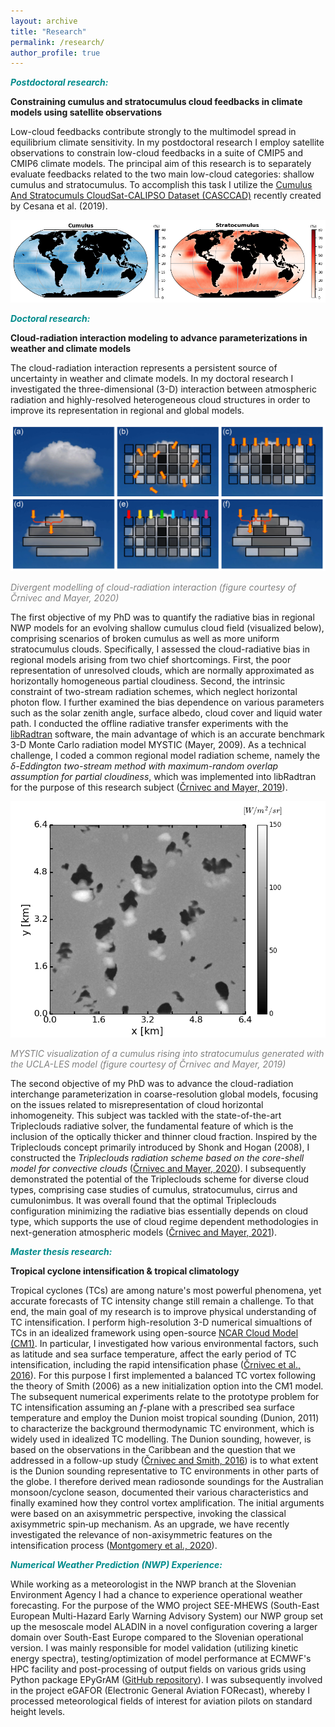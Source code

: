 ```yaml
---
layout: archive
title: "Research"
permalink: /research/
author_profile: true
---
```


<font color="DarkCyan"><b><i>Postdoctoral research:</i></b></font>

**Constraining cumulus and stratocumulus cloud feedbacks in climate models using satellite observations** 

Low-cloud feedbacks contribute strongly to the multimodel spread in equilibrium climate sensitivity. In my postdoctoral research I employ satellite observations to constrain low-cloud feedbacks in a suite of CMIP5 and CMIP6 climate models. The principal aim of this research is to separately evaluate feedbacks related to the two main low-cloud categories: shallow cumulus and stratocumulus. To accomplish this task I utilize the [Cumulus And Stratocumuls CloudSat-CALIPSO Dataset (CASCCAD)](https://data.giss.nasa.gov/clouds/casccad/) recently created by Cesana et al. (2019).<br/> 

![CASCCAD](/images/figNCrnivec_CASCCAD_CuSc_global.png)

<font color="DarkCyan"><b><i>Doctoral research:</i></b></font>

**Cloud-radiation interaction modeling to advance parameterizations in weather and climate models**<br/> 

The cloud-radiation interaction represents a persistent source of uncertainty in weather and climate models. In my doctoral research I investigated the three-dimensional (3-D) interaction between atmospheric radiation and highly-resolved heterogeneous cloud structures in order to improve its representation in regional and global models.

![Cloud-radiation interaction modeling](/images/acp-2020-Fig1-web_CrnivecMayer.png)

<em><font color="Grey">Divergent modelling of cloud-radiation interaction (figure courtesy of Črnivec and Mayer, 2020)</font></em>

The first objective of my PhD was to quantify the radiative bias in regional NWP models for an evolving shallow cumulus cloud field (visualized below), comprising scenarios of broken cumulus as well as more uniform stratocumulus clouds. 
Specifically, I assessed the cloud-radiative bias in regional models arising from two chief shortcomings.
First, the poor representation of unresolved clouds, which are normally approximated as horizontally homogeneous partial cloudiness. 
Second, the intrinsic constraint of two-stream radiation schemes, which neglect horizontal photon flow. 
I further examined the bias dependence on various parameters such as the solar zenith angle, surface albedo, cloud cover and liquid water path. 
I conducted the offline radiative transfer experiments with the [libRadtran](http://www.libradtran.org/) software, the main advantage of which is an accurate benchmark 3-D Monte Carlo radiation model MYSTIC (Mayer, 2009). As a technical challenge, I coded a common regional model radiation scheme, namely the <em>δ-Eddington two-stream method with maximum-random overlap assumption for partial cloudiness</em>, which was implemented into libRadtran for the purpose of this research subject ([Črnivec and Mayer, 2019](https://acp.copernicus.org/articles/19/8083/2019/)). 

![Shallow cumulus - MYSTIC visualization](/images/cumulus_UCLA-LES_MYSTICvis_Crnivec.gif)

<em><font color="Grey">MYSTIC visualization of a cumulus rising into stratocumulus generated with the UCLA-LES model (figure courtesy of Črnivec and Mayer, 2019)</font></em>

The second objective of my PhD was to advance the cloud-radiation interchange parameterization in coarse-resolution global models, focusing on the issues related to misrepresentation of cloud horizontal inhomogeneity. This subject was tackled with the state-of-the-art Tripleclouds radiative solver, the fundamental feature of which is the inclusion of the optically thicker and thinner cloud fraction. Inspired by the Tripleclouds concept primarily introduced by Shonk and Hogan (2008), I constructed the <em>Tripleclouds radiation scheme based on the core-shell model for convective clouds</em> ([Črnivec and Mayer, 2020](https://acp.copernicus.org/articles/20/10733/2020/)). I subsequently demonstrated the potential of the Tripleclouds scheme for diverse cloud types, comprising case studies of cumulus, stratocumulus, cirrus and cumulonimbus. It was overall found that the optimal Tripleclouds configuration minimizing the radiative bias essentially depends on cloud type, which supports the use of cloud regime dependent methodologies in next-generation atmospheric models ([Črnivec and Mayer, 2021](https://gmd.copernicus.org/articles/14/3663/2021/)).


<font color="DarkCyan"><b><i>Master thesis research:</i></b></font>

**Tropical cyclone intensification & tropical climatology**

Tropical cyclones (TCs) are among nature's most powerful phenomena, yet accurate forecasts of TC intensity change still remain a challenge. To that end, the main goal of my research is to improve physical understanding of TC intensification. I perform high-resolution 3-D numerical simualtions of TCs in an idealized framework using open-source [NCAR Cloud Model (CM1)](http://www2.mmm.ucar.edu/people/bryan/cm1/). 
In particular, I investigated how various environmental factors, such as latitude and sea surface temperature, affect the early period of TC intensification, including the rapid intensification phase ([Črnivec et al., 2016](https://rmets.onlinelibrary.wiley.com/doi/abs/10.1002/qj.2752)). For this purpose I first implemented a balanced TC vortex following the theory of Smith (2006) as a new initialization option into the CM1 model. The subsequent numerical experiments relate to the prototype problem for TC intensification assuming an <em>f</em>-plane with a prescribed sea surface temperature and employ the Dunion moist tropical sounding (Dunion, 2011) to characterize the background thermodynamic TC environment, which is widely used in idealized TC modelling. 
The Dunion sounding, however, is based on the observations in the Caribbean and the question that we addressed in a follow-up study ([Črnivec and Smith, 2016](https://rmets.onlinelibrary.wiley.com/doi/abs/10.1002/joc.4687)) is to what extent is the Dunion sounding representative to TC environments in other parts of the globe. I therefore derived mean radiosonde soundings for the Australian monsoon/cyclone season, documented their various characteristics and finally examined how they control vortex amplification. 
The initial arguments were based on an axisymmetric perspective, invoking the classical axisymmetric spin‐up mechanism. As an upgrade, we have recently investigated the relevance of non-axisymmetric features on the intensification process ([Montgomery et al., 2020](https://rmets.onlinelibrary.wiley.com/doi/10.1002/qj.3837)).


<font color="DarkCyan"><b><i>Numerical Weather Prediction (NWP) Experience:</i></b></font>

While working as a meteorologist in the NWP branch at the Slovenian Environment Agency I had a chance to experience operational weather forecasting. For the purpose of the WMO project SEE-MHEWS (South-East European Multi-Hazard Early Warning Advisory System) our NWP group set up the mesoscale model ALADIN in a novel configuration covering a larger domain over South-East Europe compared to the Slovenian operational version. I was mainly responsible for model validation (utilizing kinetic energy spectra), testing/optimization of model performance at ECMWF's HPC facility and post-processing of output fields on various grids using Python package EPyGrAM ([GitHub repository](https://github.com/NinaCrnivec/epygram_postprocessing)). I was subsequently involved in the project eGAFOR (Electronic General Aviation FORecast), whereby I processed meteorological fields of interest for aviation pilots on standard height levels.



